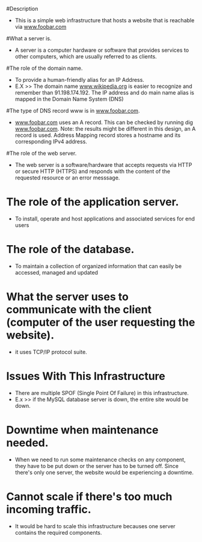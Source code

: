 


#Description
- This is a simple web infrastructure that hosts a website that is reachable via www.foobar.com

#What a server is.
- A server is a computer hardware or software that provides services to other computers, which are usually referred to as clients.

#The role of the domain name.
- To provide a human-friendly alias for an IP Address.
- E.X >> The domain name www.wikipedia.org is easier to recognize and remember than 91.198.174.192. The IP address and do  main name alias is mapped in the Domain Name System (DNS)

#The type of DNS record www is in www.foobar.com.
- www.foobar.com uses an A record. This can be checked by running dig www.foobar.com.
  Note: the results might be different in this design, an A record is used.
  Address Mapping record stores a hostname and its corresponding IPv4 address.

#The role of the web server.
- The web server is a software/hardware that accepts requests via HTTP or secure HTTP (HTTPS) and responds with
  the content of the requested resource or an error messsage.

# The role of the application server.
- To install, operate and host applications and associated services for end users
# The role of the database.
- To maintain a collection of organized information that can easily be accessed, managed and updated

# What the server uses to communicate with the client (computer of the user requesting the website).
- it uses TCP/IP protocol suite.

# Issues With This Infrastructure
- There are multiple SPOF (Single Point Of Failure) in this infrastructure.
- E.x >> if the MySQL database server is down, the entire site would be down.

# Downtime when maintenance needed.
- When we need to run some maintenance checks on any component, they have to be put down or the server has to be
  turned off. Since there's only one server, the website would be experiencing a downtime.

# Cannot scale if there's too much incoming traffic.
- It would be hard to scale this infrastructure becauses one server contains the required components.
 
